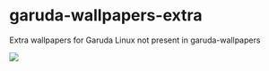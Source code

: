 # garuda-wallpapers-extra

Extra wallpapers for Garuda Linux not present in garuda-wallpapers

<img src=https://gitlab.com/garuda-linux/themes-and-settings/artwork/garuda-wallpapers-extra/-/raw/master/src/garuda-wallpapers/linesma-wp-sgs.png/>